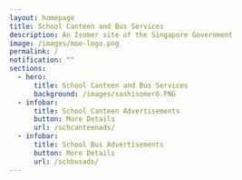 ```yaml
---
layout: homepage
title: School Canteen and Bus Services
description: An Isomer site of the Singapore Government
image: /images/moe-logo.png
permalink: /
notification: ""
sections:
  - hero:
      title: School Canteen and Bus Services
      background: /images/sashisomer6.PNG
  - infobar:
      title: School Canteen Advertisements
      button: More Details
      url: /schcanteenads/
  - infobar:
      title: School Bus Advertisements
      button: More Details
      url: /schbusads/
---
```

